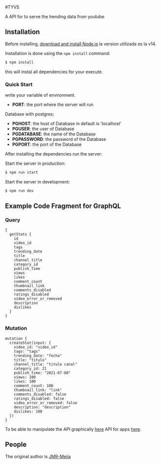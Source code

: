 #TYVS

A API for to serve the trending data from youtube

## Installation

Before installing, [download and install Node.js](https://nodejs.org/es/download) la version utilizada es la v14.

Installation is done using the `npm install` command:

```bash
$ npm install
```

this will instal all dependencies for your execute.

### Quick Start

write your variable of environment.

- **PORT**: the port where the server will run

Database with postgres:
- **PGHOST**: the host of Database in default is 'localhost'
- **PGUSER**: the user of Database
- **PGDATABASE**: the name of the Database
- **PGPASSWORD**: the password of the Database
- **PGPORT**: the port of the Database

After installing the dependencies run the server:

Start the server in production:

```bash
$ npm run start
```

Start the server in development:

```bash
$ npm run dev
```

## Example Code Fragment for GraphQL

### Query

```
{
  getStats {
    id
    video_id
    tags
    trending_date
    title
    channel_title
    category_id
    publish_time
    views
    likes
    comment_count
    thumbnail_link
    comments_disabled
    ratings_disabled
    video_error_or_removed
    description
    dislikes
  }
}
```

### Mutation

```
mutation {
  createStat(input: {
    video_id: "video_id"
    tags: "tags"
    trending_date: "fecha"
    title: "titulo"
    channel_title: "titulo canal"
    category_id: 21
    publish_time: "2021-07-08"
    views: 100
    likes: 100
    comment_count: 100
    thumbnail_link: "link"
    comments_disabled: false
    ratings_disabled: false 
    video_error_or_removed: false
    description: "description"
    dislikes: 100
  })
}
```

To be able to manipulate the API graphically [here](http://tyvs.herokuapp.com/api/graphql-docs) API for apps [here](http://tyvs.herokuapp.com/api/graphql).

## People

The original author is [JMR-Mejia](https://github.com/JMR-Mejia)